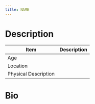 ```yaml
---
title: NAME
---
```


# Description

| Item                 | Description |
| -------------------- | ----------- |
| Age                  |             |
| Location             |             |
| Physical Description |             |

# Bio
